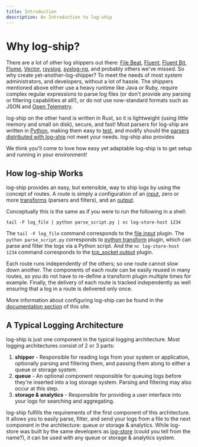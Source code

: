 ```yaml
---
title: Introduction
description: An Introduction to log-ship
---
```


# Why log-ship?

There are a lot of other log shippers out there: [File Beat](https://www.elastic.co/beats/filebeat),
[Fluent](https://www.fluentd.org/), [Fluent Bit](https://fluentbit.io/), [Flume](https://flume.apache.org/), [Vector](https://vector.dev/),
[rsyslog](https://www.rsyslog.com/), [syslog-ng](https://www.syslog-ng.com/products/open-source-log-management/), and probably others we've missed.
So why create yet-another-log-shipper? To meet the needs of most system administrators, and developers, without a lot
of hassle. The shippers mentioned above either use a heavy runtime like Java or Ruby, require complex regular expressions to parse
log files (or don't provide any parsing or filtering capabilities at all!), or do not use now-standard formats such as JSON
and [Open Telemetry](https://opentelemetry.io/).

log-ship on the other hand is written in Rust, so it is lightweight (using little memory and small on disk), secure, and fast!
Most parsers for log-ship are written in [Python](/config#python), making them easy to [test](/integrations#testing-scripts),
and modify should the [parsers distributed with log-ship](/integrations#provided-python-scripts) not meet your needs.
log-ship also provides 

We think you'll come to love how easy yet adaptable log-ship is to get setup and running in your environment!

## How log-ship Works

log-ship provides an easy, but extensible, way to ship logs by using the concept of routes. A route is simply a configuration
of an [input](/config#input), zero or more [transforms](/config#transform) (parsers and filters), and an [output](/config#output).

Conceptually this is the same as if you were to run the following in a shell:

```shell
tail -F log_file | python parse_script.py | nc log-store-host 1234
```

The `tail -F log_file` command corresponds to the [file input](/config#file) plugin. The `python parse_script.py` corresponds
to [python transform](/config#python) plugin, which can parse and filter the logs via a Python script.
And the `nc log-store-host 1234` command corresponds to the [tcp_socket output](/config#tcp_socket) plugin.

Each route runs independently of the others; so one route cannot slow down another. The components of each route can
be easily reused in many routes, so you do not have to re-define a transform plugin multiple times for example. Finally,
the delivery of each route is tracked independently as well ensuring that a log in a route is delivered only once.

More information about configuring log-ship can be found in the [documentation section](/config) of this site.

## A Typical Logging Architecture

log-ship is just one component in the typical logging architecture. Most logging architectures consist of 2 or 3 parts:

1. **shipper** - Responsible for reading logs from your system or application, optionally parsing and filtering them,
   and passing them along to either a queue or storage system.
2. **queue** - An optional component responsible for queuing logs before they're inserted into a log storage system.
   Parsing and filtering may also occur at this step.
3. **storage & analytics** - Responsible for providing a user interface into your logs for searching and aggregating.

log-ship fulfills the requirements of the first component of this architecture. It allows you to easily parse, filter, and
send your logs from a file to the next component in the architecture: queue or storage & analytics. While log-store was
built by the same developers as [log-store](https://log-store.com) (could you tell from the name?), it can be used with
any queue or storage & analytics system.

